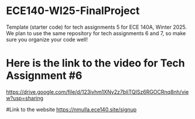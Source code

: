 # ECE140-WI25-FinalProject

Template (starter code) for tech assignments 5 for ECE 140A, Winter 2025. We plan to use the same repository for tech assignments 6 and 7, so make sure you organize your code well!

# Here is the link to the video for Tech Assignment #6
https://drive.google.com/file/d/123ivhm1XNy2z7bliTQISz6RGOCRnq8nh/view?usp=sharing

#Link to the website
https://nmulla.ece140.site/signup
